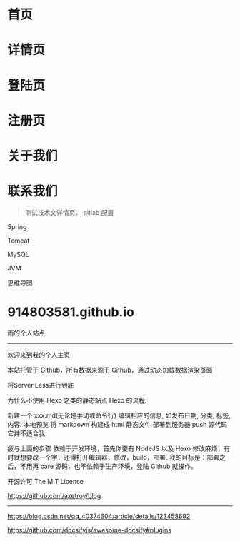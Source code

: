 # 首页

# 详情页
# 登陆页
# 注册页
# 关于我们
# 联系我们

> 测试技术文详情页。
> gitlab 配置

Spring

Tomcat

MySQL

JVM

思维导图

# 914803581.github.io
雨的个人站点

------------------------------

欢迎来到我的个人主页

本站托管于 Github，所有数据来源于 Github，通过动态加载数据渲染页面

将Server Less进行到底

为什么不使用 Hexo 之类的静态站点
Hexo 的流程:

新建一个 xxx.md(无论是手动或命令行)
编辑相应的信息, 如发布日期, 分类, 标签, 内容.
本地预览
将 markdown 构建成 html 静态文件
部署到服务器
push 源代码
它并不适合我:

疲与上面的步骤
依赖于开发环境，首先你要有 NodeJS 以及 Hexo
修改麻烦，有时就想要改一个字，还得打开编辑器，修改，build，部署.
我的目标是：部署之后，不用再 care 源码，也不依赖于生产环境，登陆 Github 就操作。

开源许可
The MIT License

https://github.com/axetroy/blog


-----------------------------------------------------------------

https://blog.csdn.net/qq_40374604/article/details/123458692

https://github.com/docsifyjs/awesome-docsify#plugins